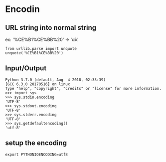# Encodin

## URL string into normal string

ex: '%CE%B1%CE%BB%20' -> 'αλ'

```
from urllib.parse import unquote
unquote('%CE%B1%CE%BB%20')
```

## Input/Output
```
Python 3.7.0 (default, Aug  4 2018, 02:33:39)
[GCC 6.3.0 20170516] on linux
Type "help", "copyright", "credits" or "license" for more information.
>>> import sys
>>> sys.stdin.encoding
'UTF-8'
>>> sys.stdout.encoding
'UTF-8'
>>> sys.stderr.encoding
'UTF-8'
>>> sys.getdefaultencoding()
'utf-8'
```

## setup the encoding
```
export PYTHONIOENCODING=utf8
```

